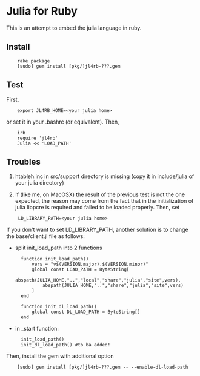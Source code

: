# Julia for Ruby

This is an attempt to embed the julia language in ruby.

## Install

		rake package
		[sudo] gem install [pkg/]jl4rb-???.gem

## Test

First,

		export JL4RB_HOME=<your julia home>

or set it in your .bashrc (or equivalent). Then,

		irb
		require 'jl4rb'
		Julia << 'LOAD_PATH'

## Troubles

1. htableh.inc in src/support directory is missing (copy it in include/julia of your julia directory) 

2. If (like me, on MacOSX) the result of the previous test is not the one expected, the reason may come from the fact that in the initialization of julia libpcre is required and failed to be loaded properly. Then, set

		LD_LIBRARY_PATH=<your julia home>

If you don't want to set LD_LIBRARY_PATH, another solution is to change the base/client.jl file as follows: 

+ split init_load_path into 2 functions

		function init_load_path()
			vers = "v$(VERSION.major).$(VERSION.minor)"
			global const LOAD_PATH = ByteString[
				abspath(JULIA_HOME,"..","local","share","julia","site",vers),
				abspath(JULIA_HOME,"..","share","julia","site",vers)
			]
		end
		 
		function init_dl_load_path()
			global const DL_LOAD_PATH = ByteString[]
		end

+ in _start function:

		init_load_path()
		init_dl_load_path() #to ba added!

Then, install the gem with additional option

		[sudo] gem install [pkg/]jl4rb-???.gem -- --enable-dl-load-path
